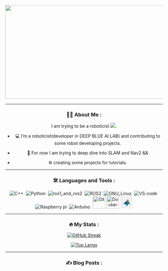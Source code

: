 <div id="header" align="center">
  <img src="https://images6.fanpop.com/image/photos/37100000/Hiro-Hamada-The-Robotics-Prodigy-big-hero-6-37125099-245-150.gif" width="600" height="300"/>
  <!-- <div id="badges">
    <a href="your-linkedin-URL">
      <img src="https://img.shields.io/badge/LinkedIn-blue?style=for-the-badge&logo=linkedin&logoColor=white" alt="LinkedIn Badge"/>
    </a>
    <a href="your-youtube-URL">
      <img src="https://img.shields.io/badge/YouTube-red?style=for-the-badge&logo=youtube&logoColor=white" alt="Youtube Badge"/>
    </a>
    <a href="your-twitter-URL">
      <img src="https://img.shields.io/badge/Twitter-blue?style=for-the-badge&logo=twitter&logoColor=white" alt="Twitter Badge"/>
    </a>
  </div>
  <img src="https://komarev.com/ghpvc/?username=your-github-username&style=flat-square&color=blue" alt=""/>
  <h1>
    hey there
    <img src="https://media.giphy.com/media/hvRJCLFzcasrR4ia7z/giphy.gif" width="30px"/>
  </h1>
</div> -->
  
<!-- <div align="center">
  <img src="https://media.giphy.com/media/dWesBcTLavkZuG35MI/giphy.gif" width="600" height="300"/>
</div> -->

---

### 👨‍💻 About Me :
I am trying to be a roboticist <img src="https://media.giphy.com/media/WUlplcMpOCEmTGBtBW/giphy.gif" width="30">.
- 💻 I’m a roboticist(developer in DEEP BLUE AI LAB) and contributing to some robot developing projects.

- 🤖 For now I am trying to deep dive into SLAM and Nav2  &&

- ⚙️ creating some projects for tutorials.

<!-- - :zap: In my free time, I solve problems on GeeksforGeeks and read tech articles. -->

<!-- - :mailbox:How to reach me: [![link_in link](your-linkedin-url) -->

---

### :hammer_and_wrench: Languages and Tools :
<div>
  <img src="https://fgp.dev/static/media/CDevelopmentImg1.7ef6978c.gif" title="C++" alt="C++" width="40" height="40"/>&nbsp;
  <img src="https://media.giphy.com/media/KAq5w47R9rmTuvWOWa/giphy.gif" title="Python" alt="Python" width="40" height="40"/>&nbsp;
  <img src="https://www.theconstructsim.com/wp-content/uploads/2018/12/ros1_vs_ros2.gif" title="ros1_and_ros2" alt="ros1_and_ros2" width="60" height="40"/>&nbsp;
  <img src="https://avatars.githubusercontent.com/u/3979232?s=280&v=4" title="ROS2" alt="ROS2" width="40" height="40"/>&nbsp;
  <img src="https://thumbs.gfycat.com/UnevenSomberGalapagossealion.webp" title="GNU_Linux" alt="GNU_Linux " width="40" height="40"/>&nbsp;
  <!-- <img src="https://github.com/devicons/devicon/blob/master/icons/css3/css3-plain-wordmark.svg"  title="CSS3" alt="CSS" width="40" height="40"/>&nbsp;
  <img src="https://github.com/devicons/devicon/blob/master/icons/html5/html5-original.svg" title="HTML5" alt="HTML" width="40" height="40"/>&nbsp;
  <img src="https://github.com/devicons/devicon/blob/master/icons/javascript/javascript-original.svg" title="JavaScript" alt="JavaScript" width="40" height="40"/>&nbsp;
  <img src="https://github.com/devicons/devicon/blob/master/icons/firebase/firebase-plain-wordmark.svg" title="Firebase" alt="Firebase" width="40" height="40"/>&nbsp;
  <img src="https://github.com/devicons/devicon/blob/master/icons/gatsby/gatsby-original.svg" title="Gatsby"  alt="Gatsby" width="40" height="40"/>&nbsp;-->
  <img src="https://media.giphy.com/media/v1.Y2lkPTc5MGI3NjExOGxlOGQxdnRmY3MzaTcwamQ4YTZlaDl0a3EybWMwNnRqY3QxZ3djYiZlcD12MV9pbnRlcm5hbF9naWZfYnlfaWQmY3Q9Zw/SS8CV2rQdlYNLtBCiF/giphy.gif" title="VS-code"  alt="VS-code" width="40" height="40"/>&nbsp; 
  <img src="http://4.bp.blogspot.com/-ym0yrARj9w8/VRo7_CEhY0I/AAAAAAAAWzc/8YR6_7tP12o/s1600/pilogo.gif" title="Raspberry pi" alt="Raspberry pi" width="40" height="40"/>&nbsp;
  <img src="https://media.giphy.com/media/mFDWuDppjQJjite6FS/giphy.gif" title="Arduino" alt="Arduino" width="40" height="40"/>&nbsp;
  <img src="https://media3.giphy.com/media/CwTvSiWflgCGKgz5eb/giphy.gif?cid=6c09b9528c7wc2cf7vi9c198gxdzxndmvt7zcre11zlfhyni&ep=v1_stickers_related&rid=giphy.gif&ct=s" title="Git" **alt="Git" width="40" height="40"/>
  <img src="https://res.cloudinary.com/practicaldev/image/fetch/s--dWKrPuMN--/c_limit%2Cf_auto%2Cfl_progressive%2Cq_66%2Cw_880/https://www.asadodevculture.com/wp-content/uploads/2021/07/docker-loading.gif" title="Docker" **alt="Docker" width="40" height="40"/>
    <img src="https://raw.githubusercontent.com/gulley/Animator/main/code/doc/logo_demo.gif" title="MATLAB" **alt="MATLAB" width="40" height="40"/>


</div>

---

### :fire: My Stats :
[![GitHub Streak](http://github-readme-streak-stats.herokuapp.com?user=Htet-Wai-Yan-HWY&theme=dark&background=000000)](https://git.io/streak-stats)

[![Top Langs](https://github-readme-stats.vercel.app/api/top-langs/?username=Htet-Wai-Yan-HWY&layout=compact&theme=vision-friendly-dark)](https://github.com/anuraghazra/github-readme-stats)

---

### :writing_hand: Blog Posts :
<!-- BLOG-POST-LIST:START -->
<!-- BLOG-POST-LIST:END -->
